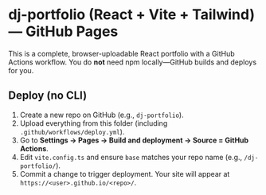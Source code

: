 # dj-portfolio (React + Vite + Tailwind) — GitHub Pages

This is a complete, browser-uploadable React portfolio with a GitHub Actions workflow.
You do **not** need npm locally—GitHub builds and deploys for you.

## Deploy (no CLI)
1. Create a new repo on GitHub (e.g., `dj-portfolio`).
2. Upload everything from this folder (including `.github/workflows/deploy.yml`).
3. Go to **Settings → Pages → Build and deployment → Source = GitHub Actions**.
4. Edit `vite.config.ts` and ensure `base` matches your repo name (e.g., `/dj-portfolio/`).
5. Commit a change to trigger deployment. Your site will appear at `https://<user>.github.io/<repo>/`.

